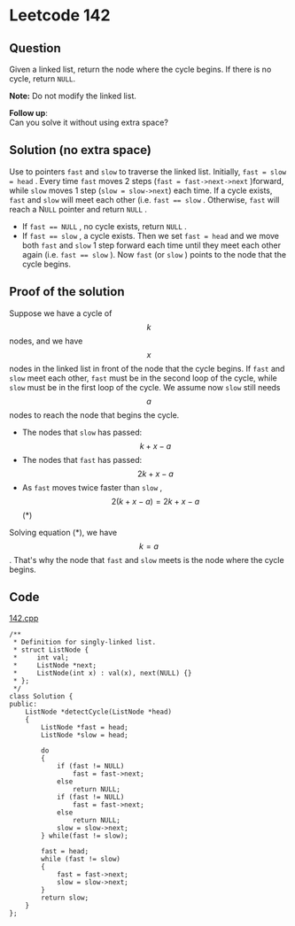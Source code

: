 # Leetcode 142

## Question

Given a linked list, return the node where the cycle begins. If there is no cycle, return `NULL`.

**Note:** Do not modify the linked list.

**Follow up**:  
Can you solve it without using extra space?

## Solution \(no extra space\)

Use to pointers `fast`  and `slow`  to traverse the linked list. Initially, `fast = slow = head` . Every time `fast`  moves 2 steps \(`fast = fast->next->next` \)forward, while `slow` moves 1 step \(`slow = slow->next`\) each time. If a cycle exists, `fast`  and `slow`  will meet each other \(i.e. `fast == slow` . Otherwise, `fast` will reach a N`ULL` pointer and return `NULL` .

* If `fast == NULL` , no cycle exists, return `NULL` .      
* If `fast == slow` , a cycle exists. Then we set `fast = head` and we move both `fast` and `slow` 1 step forward each time until they meet each other again \(i.e. `fast == slow` \). Now `fast` \(or `slow` \) points to the node that the cycle begins.  

## Proof of the solution

Suppose we have a cycle of $$k$$ nodes, and we have $$x$$ nodes in the linked list in front of the node that the cycle begins. If `fast` and `slow` meet each other, `fast` must be in the second loop of the cycle, while `slow` must be in the first loop of the cycle. We assume now `slow` still needs $$a$$ nodes to reach the node that begins the cycle.

* The nodes that `slow` has passed: $$k + x - a$$
* The nodes that `fast` has passed: $$2k + x - a$$
* As `fast` moves twice faster than `slow` ,  $$2(k + x - a) = 2k + x - a$$\(\*\)

Solving equation \(\*\), we have $$k = a$$. That's why the node that `fast` and `slow` meets is the node where the cycle begins.

## Code

[142.cpp](https://github.com/Peterbotliang/leetcodeNotes/blob/master/142.cpp)

```text
/**
 * Definition for singly-linked list.
 * struct ListNode {
 *     int val;
 *     ListNode *next;
 *     ListNode(int x) : val(x), next(NULL) {}
 * };
 */
class Solution {
public:
    ListNode *detectCycle(ListNode *head) 
    {
        ListNode *fast = head;
        ListNode *slow = head;
        
        do
        {
            if (fast != NULL)
                fast = fast->next;
            else
                return NULL;
            if (fast != NULL)
                fast = fast->next;
            else
                return NULL;
            slow = slow->next;
        } while(fast != slow);
        
        fast = head;
        while (fast != slow)
        {
            fast = fast->next;
            slow = slow->next;
        }
        return slow;
    }
};
```

